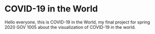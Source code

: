 # COVID-19 in the World
Hello everyone, this is COVID-19 in the World, my final project for spring 2020 GOV 1005 about the visualization of COVID-19 in the world.